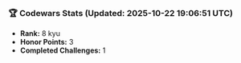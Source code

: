 ### 🏆 Codewars Stats (Updated: 2025-10-22 19:06:51 UTC)

- **Rank:** 8 kyu
- **Honor Points:** 3
- **Completed Challenges:** 1

